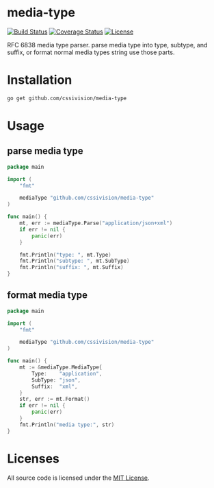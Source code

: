 # media-type
[![Build Status](https://img.shields.io/travis/cssivision/media-type.svg?style=flat-square)](https://travis-ci.org/cssivision/media-type)
[![Coverage Status](http://img.shields.io/coveralls/cssivision/media-type.svg?style=flat-square)](https://coveralls.io/github/cssivision/media-type?branch=master)
[![License](http://img.shields.io/badge/license-mit-blue.svg?style=flat-square)](https://github.com/cssivision/media-type/blob/master/LICENSE)

RFC 6838 media type parser.
parse media type into type, subtype, and suffix, or format normal media types string use those parts.

# Installation

```sh
go get github.com/cssivision/media-type
```

# Usage
## parse media type
```go
package main

import (
	"fmt"

	mediaType "github.com/cssivision/media-type"
)

func main() {
	mt, err := mediaType.Parse("application/json+xml")
	if err != nil {
		panic(err)
	}

	fmt.Println("type: ", mt.Type)
	fmt.Println("subtype: ", mt.SubType)
	fmt.Println("suffix: ", mt.Suffix)
}
```
## format media type
```go
package main

import (
	"fmt"

	mediaType "github.com/cssivision/media-type"
)

func main() {
	mt := &mediaType.MediaType{
		Type:    "application",
		SubType: "json",
		Suffix:  "xml",
	}
	str, err := mt.Format()
	if err != nil {
		panic(err)
	}
	fmt.Println("media type:", str)
}
```


# Licenses

All source code is licensed under the [MIT License](https://github.com/cssivision/media-type/blob/master/LICENSE).